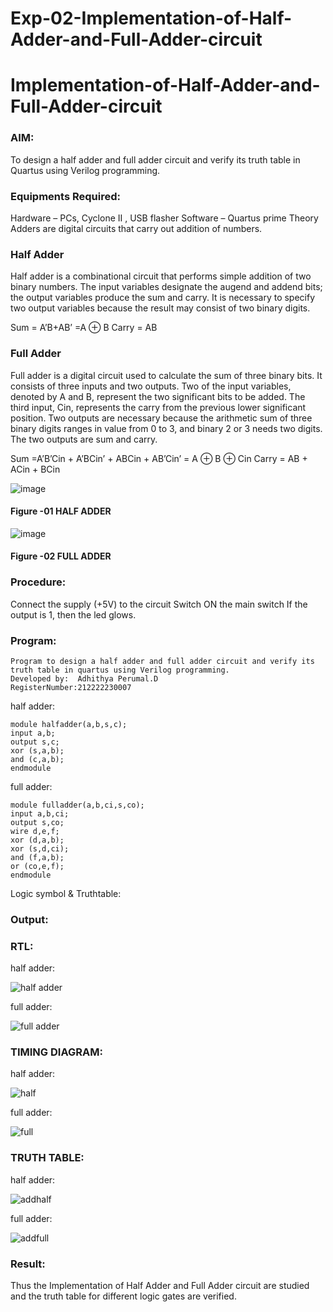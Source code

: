 # Exp-02-Implementation-of-Half-Adder-and-Full-Adder-circuit

# Implementation-of-Half-Adder-and-Full-Adder-circuit
### AIM:
To design a half adder and full adder circuit and verify its truth table in Quartus using Verilog programming.

### Equipments Required:
Hardware – PCs, Cyclone II , USB flasher
Software – Quartus prime
Theory
Adders are digital circuits that carry out addition of numbers.

### Half Adder
Half adder is a combinational circuit that performs simple addition of two binary numbers. The input variables designate the augend and addend bits; the output variables produce the sum and carry. It is necessary to specify two output variables because the result may consist of two binary digits.

Sum = A’B+AB’ =A ⊕ B Carry = AB

### Full Adder
Full adder is a digital circuit used to calculate the sum of three binary bits. It consists of three inputs and two outputs. Two of the input variables, denoted by A and B, represent the two significant bits to be added. The third input, Cin, represents the carry from the previous lower significant position. Two outputs are necessary because the arithmetic sum of three binary digits ranges in value from 0 to 3, and binary 2 or 3 needs two digits. The two outputs are sum and carry.

Sum =A’B’Cin + A’BCin’ + ABCin + AB’Cin’ = A ⊕ B ⊕ Cin Carry = AB + ACin + BCin

 ![image](https://user-images.githubusercontent.com/36288975/163552156-a13e5a56-c638-4110-97d9-8896907c8d25.png)

#### Figure -01 HALF ADDER 


![image](https://user-images.githubusercontent.com/36288975/163552057-b3547877-6d07-45b4-b7e0-bcfebfad9e1d.png)

#### Figure -02 FULL ADDER 

### Procedure:

Connect the supply (+5V) to the circuit
Switch ON the main switch
If the output is 1, then the led glows.

### Program:

```
Program to design a half adder and full adder circuit and verify its truth table in quartus using Verilog programming.
Developed by:  Adhithya Perumal.D
RegisterNumber:212222230007
```

half adder:
```
module halfadder(a,b,s,c);
input a,b;
output s,c;
xor (s,a,b);
and (c,a,b);
endmodule
```

full adder:
```
module fulladder(a,b,ci,s,co);
input a,b,ci;
output s,co;
wire d,e,f;
xor (d,a,b);
xor (s,d,ci);
and (f,a,b);
or (co,e,f);
endmodule
```
Logic symbol & Truthtable:
### Output:
### RTL:
half adder:

![half adder](https://user-images.githubusercontent.com/118707079/230267534-15bb609f-e040-4342-859d-72dbf4e7beab.png)

full adder:

![full adder](https://user-images.githubusercontent.com/118707079/230267605-2bacd3c2-06f1-49e6-b54c-62b1ea05394c.png)

### TIMING DIAGRAM:
half adder:

![half](https://user-images.githubusercontent.com/118707079/230267692-c39c206d-aab2-4d49-8434-064d36356d4a.png)

full adder:

![full](https://user-images.githubusercontent.com/118707079/230267739-e1b8fdbf-e40a-47aa-9008-09189a2b5c50.png)

### TRUTH TABLE:
half adder:

![addhalf](https://user-images.githubusercontent.com/118707079/230267837-99507134-60e2-4f84-8848-c1c6a9f203f0.png)

full adder:

![addfull](https://user-images.githubusercontent.com/118707079/230267905-e7f2352f-78f3-491c-9de5-34cedad14519.png)

### Result:

Thus the Implementation of Half Adder and Full Adder circuit are studied and the truth table for different logic gates are verified.
